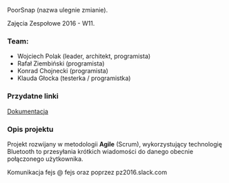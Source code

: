 PoorSnap (nazwa ulegnie zmianie).

Zajęcia Zespołowe 2016 - W11.

### Team:
* Wojciech Polak (leader, architekt, programista)
* Rafał Ziembiński (programista)
* Konrad Chojnecki (programista)
* Klauda Głocka (testerka / programistka)

### Przydatne linki
[Dokumentacja](../../wiki)

### Opis projektu

Projekt rozwijany w metodologii **Agile** (Scrum),
wykorzystujący technologię Bluetooth to przesyłania krótkich wiadomości do danego obecnie połączonego użytkownika.

Komunikacja fejs @ fejs oraz poprzez pz2016.slack.com
